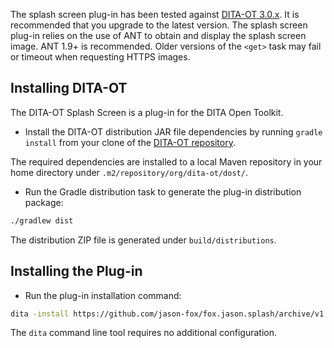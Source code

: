 The splash screen plug-in has been tested against [DITA-OT 3.0.x](http://www.dita-ot.org/download). It is recommended that you upgrade to the latest version. The splash screen plug-in relies on the use of ANT to obtain and display the splash screen image. ANT 1.9+ is recommended. Older versions of the `<get>` task may fail or timeout when requesting HTTPS images.

Installing DITA-OT
------------------

The DITA-OT Splash Screen is a plug-in for the DITA Open Toolkit.

-  Install the DITA-OT distribution JAR file dependencies by running `gradle install` from your clone of the [DITA-OT repository](https://github.com/dita-ot/dita-ot).

The required dependencies are installed to a local Maven repository in your home directory under `.m2/repository/org/dita-ot/dost/`.

-  Run the Gradle distribution task to generate the plug-in distribution package:

```bash
./gradlew dist
```

The distribution ZIP file is generated under `build/distributions`.

Installing the Plug-in
----------------------

-  Run the plug-in installation command:

```bash
dita -install https://github.com/jason-fox/fox.jason.splash/archive/v1.0.0.zip
```

The `dita` command line tool requires no additional configuration.
